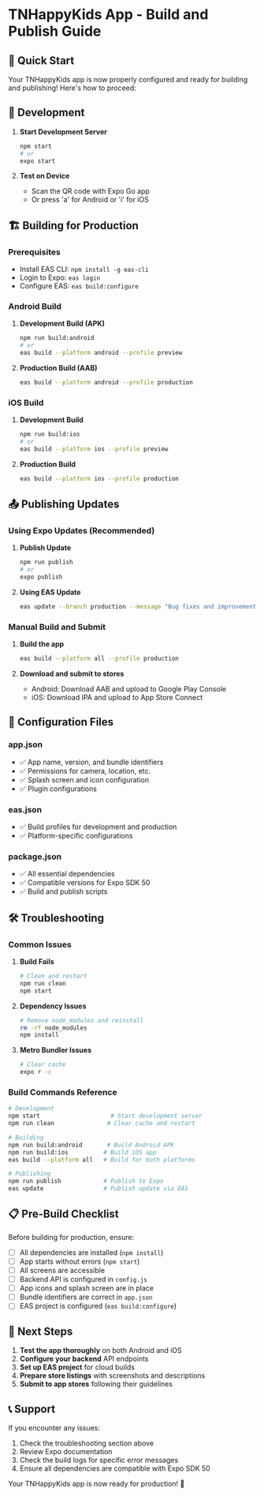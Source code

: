 # TNHappyKids App - Build and Publish Guide

## 🚀 Quick Start

Your TNHappyKids app is now properly configured and ready for building and publishing! Here's how to proceed:

## 📱 Development

1. **Start Development Server**
   ```bash
   npm start
   # or
   expo start
   ```

2. **Test on Device**
   - Scan the QR code with Expo Go app
   - Or press 'a' for Android or 'i' for iOS

## 🏗️ Building for Production

### Prerequisites
- Install EAS CLI: `npm install -g eas-cli`
- Login to Expo: `eas login`
- Configure EAS: `eas build:configure`

### Android Build

1. **Development Build (APK)**
   ```bash
   npm run build:android
   # or
   eas build --platform android --profile preview
   ```

2. **Production Build (AAB)**
   ```bash
   eas build --platform android --profile production
   ```

### iOS Build

1. **Development Build**
   ```bash
   npm run build:ios
   # or
   eas build --platform ios --profile preview
   ```

2. **Production Build**
   ```bash
   eas build --platform ios --profile production
   ```

## 📤 Publishing Updates

### Using Expo Updates (Recommended)

1. **Publish Update**
   ```bash
   npm run publish
   # or
   expo publish
   ```

2. **Using EAS Update**
   ```bash
   eas update --branch production --message "Bug fixes and improvements"
   ```

### Manual Build and Submit

1. **Build the app**
   ```bash
   eas build --platform all --profile production
   ```

2. **Download and submit to stores**
   - Android: Download AAB and upload to Google Play Console
   - iOS: Download IPA and upload to App Store Connect

## 🔧 Configuration Files

### app.json
- ✅ App name, version, and bundle identifiers
- ✅ Permissions for camera, location, etc.
- ✅ Splash screen and icon configuration
- ✅ Plugin configurations

### eas.json
- ✅ Build profiles for development and production
- ✅ Platform-specific configurations

### package.json
- ✅ All essential dependencies
- ✅ Compatible versions for Expo SDK 50
- ✅ Build and publish scripts

## 🛠️ Troubleshooting

### Common Issues

1. **Build Fails**
   ```bash
   # Clean and restart
   npm run clean
   npm start
   ```

2. **Dependency Issues**
   ```bash
   # Remove node_modules and reinstall
   rm -rf node_modules
   npm install
   ```

3. **Metro Bundler Issues**
   ```bash
   # Clear cache
   expo r -c
   ```

### Build Commands Reference

```bash
# Development
npm start                    # Start development server
npm run clean               # Clear cache and restart

# Building
npm run build:android       # Build Android APK
npm run build:ios          # Build iOS app
eas build --platform all   # Build for both platforms

# Publishing
npm run publish            # Publish to Expo
eas update                 # Publish update via EAS
```

## 📋 Pre-Build Checklist

Before building for production, ensure:

- [ ] All dependencies are installed (`npm install`)
- [ ] App starts without errors (`npm start`)
- [ ] All screens are accessible
- [ ] Backend API is configured in `config.js`
- [ ] App icons and splash screen are in place
- [ ] Bundle identifiers are correct in `app.json`
- [ ] EAS project is configured (`eas build:configure`)

## 🎯 Next Steps

1. **Test the app thoroughly** on both Android and iOS
2. **Configure your backend** API endpoints
3. **Set up EAS project** for cloud builds
4. **Prepare store listings** with screenshots and descriptions
5. **Submit to app stores** following their guidelines

## 📞 Support

If you encounter any issues:
1. Check the troubleshooting section above
2. Review Expo documentation
3. Check the build logs for specific error messages
4. Ensure all dependencies are compatible with Expo SDK 50

Your TNHappyKids app is now ready for production! 🎉 